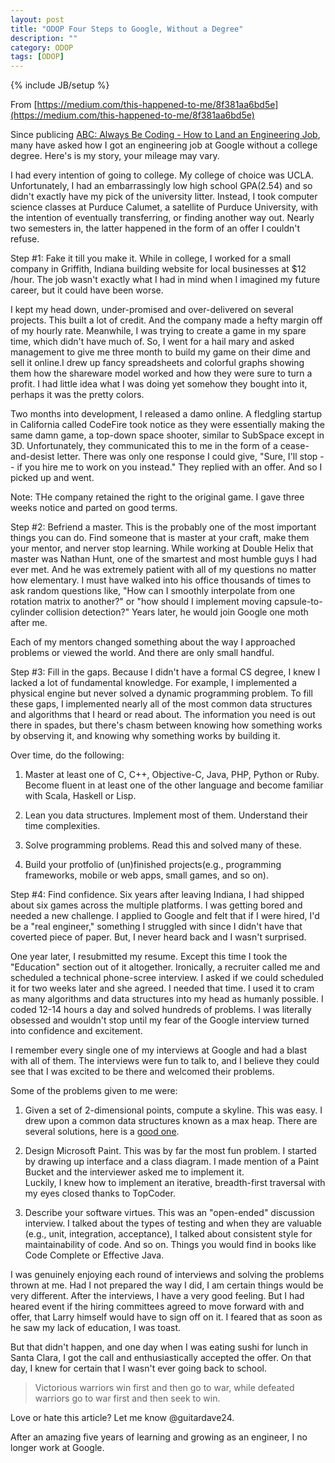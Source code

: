 ```yaml
---
layout: post
title: "ODOP Four Steps to Google, Without a Degree"
description: ""
category: ODOP
tags: [ODOP]
---
```

{% include JB/setup %}

From [https://medium.com/this-happened-to-me/8f381aa6bd5e](https://medium.com/this-happened-to-me/8f381aa6bd5e)

Since publicing [ABC: Always Be Coding - How to Land an Engineering Job](https://medium.com/tech-talk/d5f8051afce2), many have asked how I got an engineering job at Google without a college degree. Here's is my story, your mileage may vary.

I had every intention of going to college. My college of choice was UCLA. Unfortunately, I had an embarrassingly low high school GPA(2.54) and so didn't exactly have my pick of the university litter. Instead, I took computer science classes at Purduce Calumet, a satellite of Purduce University, with the intention of eventually transferring, or finding another way out. Nearly two semesters in, the latter happened in the form of an offer I couldn't refuse.

Step #1: Fake it till you make it. While in college, I worked for a small company in Griffith, Indiana building website for local businesses at $12 /hour. The job wasn't exactly what I had in mind when I imagined my future career, but it could have been worse.

I kept my head down, under-promised and over-delivered on several projects. This built a lot of credit. And the company made a hefty margin off of my hourly rate. Meanwhile, I was trying to create a game in my spare time, which didn't have much of. So, I went for a hail mary and asked management to give me three month to build my game on their dime and sell it online.I drew up fancy spreadsheets and colorful graphs showing them how the shareware model worked and how they were sure to turn a profit. I had little idea what I was doing yet somehow they bought into it, perhaps it was the pretty colors. 

Two months into development, I released a damo online. A fledgling startup in California called CodeFire took notice as they were essentially making the same damn game, a top-down space shooter, similar to SubSpace except in 3D. Unfortunately, they communicated this to me in the form of a cease-and-desist letter. There was only one response I could give, "Sure, I'll stop -- if you hire me to work on you instead." They replied with an offer. And so I picked up and went.

Note: THe company retained the right to the original game. I gave three weeks notice and parted on good terms.

Step #2: Befriend a master. This is the probably one of the most important things you can do. Find someone that is master at your craft, make them your mentor, and nerver stop learning. While working at Double Helix that master was Nathan Hunt, one of the smartest and most humble guys I had ever met. And he was extremely patient with all of my questions no matter how elementary. I must have walked into his office thousands of times to ask random questions like, "How can I smoothly interpolate from one rotation matrix to another?" or "how should I implement moving capsule-to-cylinder collision detection?" Years later, he would join Google one moth after me.

Each of my mentors changed something about the way I approached problems or viewed the world. And there are only small handful.

Step #3: Fill in the gaps. Because I didn't have a formal CS degree, I knew I lacked a lot of fundamental knowledge. For example, I implemented a physical engine but never solved a dynamic programming problem. To fill these gaps, I implemented nearly all of the most common data structures and algorithms that I heard or read about. The information you need is out there in spades, but there's chasm between knowing how something works by observing it, and knowing why something works by building it.

Over time, do the following:

1. Master at least one of C, C++, Objective-C, Java, PHP, Python or Ruby. Become fluent in at least one of the other language and become familiar with Scala, Haskell or Lisp.

2. Lean you data structures. Implement most of them. Understand their time complexities.

3. Solve programming problems. Read this and solved many of these.

4. Build your protfolio of (un)finished projects(e.g., programming frameworks, mobile or web apps, small games, and so on).

Step #4: Find confidence. Six years after leaving Indiana, I had shipped about six games across the multiple platforms. I was getting bored and needed a new challenge. I applied to Google and felt that if I were hired, I'd be a "real engineer," something I struggled with since I didn't have that coverted piece of paper. But, I never heard back and I wasn't surprised.

One year later, I resubmitted my resume. Except this time I took the "Education" section out of it altogether. Ironically, a recruiter called me and scheduled a technical phone-scree interview. I asked if we could scheduled it for two weeks later and she agreed. I needed that time. I used it to cram as many algorithms and data structures into my head as humanly possible. I coded 12-14 hours a day and solved hundreds of problems. I was literally obsessed and wouldn't stop until my fear of the Google interview turned into confidence and excitement.

I remember every single one of my interviews at Google and had a blast with all of them. The interviews were fun to talk to, and I believe they could see that I was excited to be there and welcomed their problems.

Some of the problems given to me were:

1) Given a set of 2-dimensional points, compute a skyline. This was easy. I drew upon a common data structures known as a max heap. There are several solutions, here is a [good one](https://medium.com/r/?url=http%3A%2F%2Fwww.algorithmist.com%2Findex.php%2FUVa_105).

2) Design Microsoft Paint. This was by far the most fun problem. I started by drawing up interface and a class diagram. I made mention of a Paint Bucket and the interviewer asked me to implement it.  
Luckily, I knew how to implement an iterative, breadth-first traversal with my eyes closed thanks to TopCoder.

3) Describe your software virtues. This was an "open-ended" discussion interview. I talked about the types of testing and when they are valuable (e.g., unit, integration, acceptance), I talked about consistent style for maintainability of code. And so on. Things you would find in books like Code Complete or Effective Java.


I was genuinely enjoying each round of interviews and solving the problems thrown at me. Had I not prepared the way I did, I am certain things would be very different. After the interviews, I have a very good feeling. But I had heared event if the hiring committees agreed to move forward with and offer, that Larry himself would have to sign off on it. I feared that as soon as he saw my lack of education, I was toast.

But that didn't happen, and one day when I was eating sushi for lunch in Santa Clara, I got the call and enthusiastically accepted the offer. On that day, I knew for certain that I wasn't ever going back to school.

> Victorious warriors win first and then go to war, while defeated warriors go to war first and then seek to win.

Love or hate this article? Let me know @guitardave24.

After an amazing five years of learning and growing as an engineer, I no longer work at Google.

